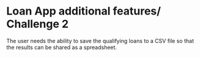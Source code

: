 # Loan App additional features/ Challenge 2
The user needs the ability to save the qualifying loans to a CSV file so that the results can be shared as a spreadsheet.
